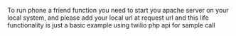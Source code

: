 To run phone a friend function you need to start you apache server on your local system, and please add your local url at request url and this life functionality is just a basic example using twilio php api for sample call
